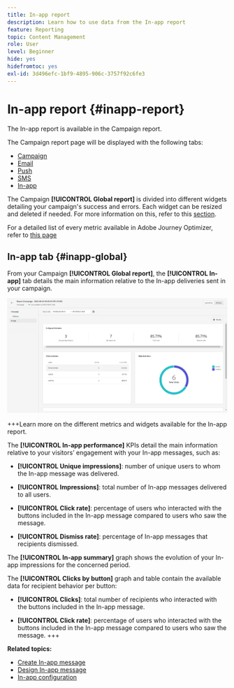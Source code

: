 ```yaml
---
title: In-app report
description: Learn how to use data from the In-app report
feature: Reporting
topic: Content Management
role: User
level: Beginner
hide: yes
hidefromtoc: yes
exl-id: 3d496efc-1bf9-4895-906c-3757f92c6fe3
---
```

# In-app report {#inapp-report}

The In-app report is available in the Campaign report.

The Campaign report page will be displayed with the following tabs:

* [Campaign](../reports/campaign-global-report.md#campaign-live)
* [Email](../reports/campaign-global-report.md#email-live)
* [Push](../reports/campaign-global-report.md#push-live)
* [SMS](../reports/campaign-global-report.md#sms-live)
* [In-app](#in-app-global)

The Campaign **[!UICONTROL Global report]** is divided into different widgets detailing your campaign's success and errors. Each widget can be resized and deleted if needed. For more information on this, refer to this [section](../reports/global-report.md#modify-dashboard).

For a detailed list of every metric available in Adobe Journey Optimizer, refer to [this page](../reports/global-report.md#list-of-components-global.md)

## In-app tab {#inapp-global}

From your Campaign **[!UICONTROL Global report]**, the **[!UICONTROL In-app]** tab details the main information relative to the In-app deliveries sent in your campaign.

![](assets/campaign_report_global_6.png)

+++Learn more on the different metrics and widgets available for the In-app report.

The **[!UICONTROL In-app performance]** KPIs detail the main information relative to your visitors’ engagement with your In-app messages, such as:

* **[!UICONTROL Unique impressions]**: number of unique users to whom the In-app message was delivered.

* **[!UICONTROL Impressions]**: total number of In-app messages delivered to all users.

* **[!UICONTROL Click rate]**: percentage of users who interacted with the buttons included in the In-app message compared to users who saw the message.

* **[!UICONTROL Dismiss rate]**: percentage of In-app messages that recipients dismissed.

The **[!UICONTROL In-app summary]** graph shows the evolution of your In-app impressions for the concerned period.

The **[!UICONTROL Clicks by button]** graph and table contain the available data for recipient behavior per button:

* **[!UICONTROL Clicks]**: total number of recipients who interacted with the buttons included in the In-app message.

* **[!UICONTROL Click rate]**: percentage of users who interacted with the buttons included in the In-app message compared to users who saw the message.
+++

**Related topics:**

* [Create In-app message](../in-app/create-in-app.md)
* [Design In-app message](../in-app/design-in-app.md)
* [In-app configuration](../in-app/inapp-configuration.md)
